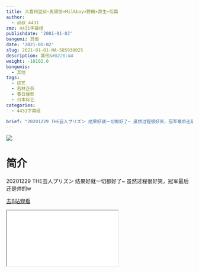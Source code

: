 ```yaml
---
title: 大喜利监狱~奥黛丽×Milkboy×野田×昴生~后篇
author:
  - 叔叔_4431
zmz: 4431字幕组
publishdate: '2001-01-03'
bangumi: 其他
date: '2021-01-02'
slug: 2021-01-01-NA-585930025
description: 其他&#8226;NA
weight: -10102.0
bangumis:
  - 其他
tags:
  - 综艺
  - 若林正恭
  - 春日俊彰
  - 日本综艺
categories:
  - 4431字幕组

brief: "20201229 THE芸人プリズン 结果好就一切都好了~ 虽然过程很好笑，冠军最后还是帅的w"
---
```

![](https://raw.githubusercontent.com/tcgriffith/owaraisite/master/static/tmpimg/18e941c7492707e2a9131d5737ee38313771c262.jpg.480.jpg)
# 简介  
20201229 THE芸人プリズン
结果好就一切都好了~
虽然过程很好笑，冠军最后还是帅的w  

[去B站观看](https://www.bilibili.com/video/av585930025/)
<div class ="resp-container"><iframe class="testiframe" src="//player.bilibili.com/player.html?aid=585930025"", scrolling="no", allowfullscreen="true" > </iframe></div> 
